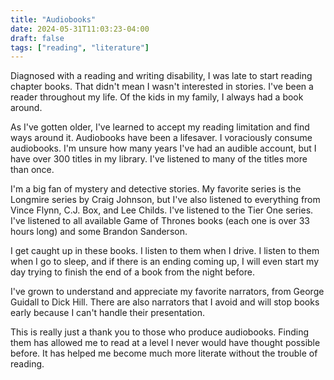 ```yaml
---
title: "Audiobooks"
date: 2024-05-31T11:03:23-04:00
draft: false
tags: ["reading", "literature"]
---
```


Diagnosed with a reading and writing disability, I was late to start reading chapter books. That didn't mean I wasn't interested in stories. I've been a reader throughout my life. Of the kids in my family, I always had a book around.

As I've gotten older, I've learned to accept my reading limitation and find ways around it. Audiobooks have been a lifesaver. I voraciously consume audiobooks. I'm unsure how many years I've had an audible account, but I have over 300 titles in my library. I've listened to many of the titles more than once.

I'm a big fan of mystery and detective stories. My favorite series is the Longmire series by Craig Johnson, but I've also listened to everything from Vince Flynn, C.J. Box, and Lee Childs. I've listened to the Tier One series. I've listened to all available Game of Thrones books (each one is over 33 hours long) and some Brandon Sanderson.

I get caught up in these books. I listen to them when I drive. I listen to them when I go to sleep, and if there is an ending coming up, I will even start my day trying to finish the end of a book from the night before.

I've grown to understand and appreciate my favorite narrators, from George Guidall to Dick Hill. There are also narrators that I avoid and will stop books early because I can't handle their presentation.

This is really just a thank you to those who produce audiobooks. Finding them has allowed me to read at a level I never would have thought possible before. It has helped me become much more literate without the trouble of reading.
